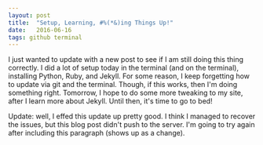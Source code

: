 ```yaml
---
layout: post
title:  "Setup, Learning, #%(*&)ing Things Up!"
date:   2016-06-16
tags: github terminal
---
```

I just wanted to update with a new post to see if I am still doing this thing correctly. I did a lot of setup today in the terminal (and on the terminal), installing Python, Ruby, and Jekyll. For some reason, I keep forgetting how to update via git and the terminal. Though, if this works, then I'm doing something right. Tomorrow, I hope to do some more tweaking to my site, after I learn more about Jekyll. Until then, it's time to go to bed!

Update: well, I effed this update up pretty good. I think I managed to recover the issues, but this blog post didn't push to the server. I'm going to try again after including this paragraph (shows up as a change).
